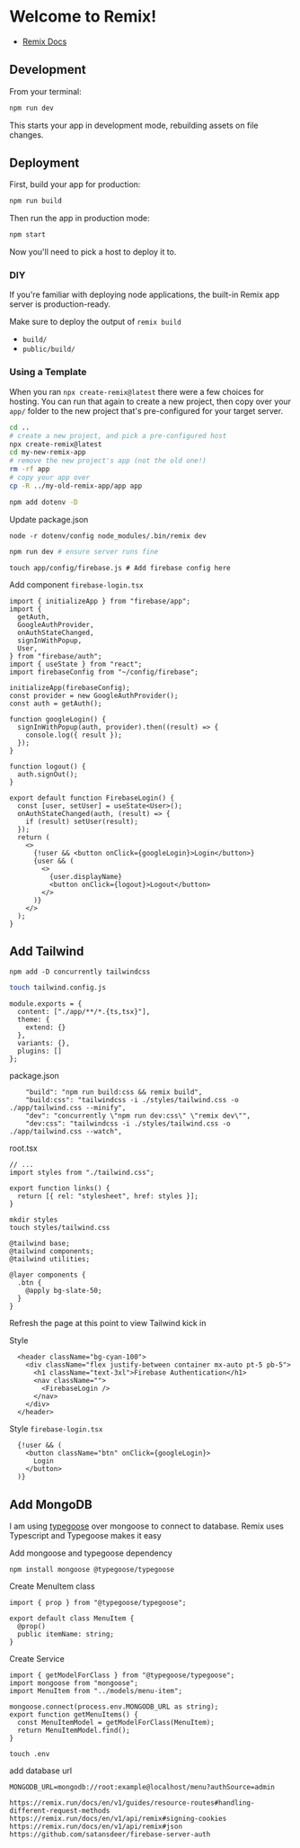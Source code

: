 # Welcome to Remix!

- [Remix Docs](https://remix.run/docs)

## Development

From your terminal:

```sh
npm run dev
```

This starts your app in development mode, rebuilding assets on file changes.

## Deployment

First, build your app for production:

```sh
npm run build
```

Then run the app in production mode:

```sh
npm start
```

Now you'll need to pick a host to deploy it to.

### DIY

If you're familiar with deploying node applications, the built-in Remix app server is production-ready.

Make sure to deploy the output of `remix build`

- `build/`
- `public/build/`

### Using a Template

When you ran `npx create-remix@latest` there were a few choices for hosting. You can run that again to create a new project, then copy over your `app/` folder to the new project that's pre-configured for your target server.

```sh
cd ..
# create a new project, and pick a pre-configured host
npx create-remix@latest
cd my-new-remix-app
# remove the new project's app (not the old one!)
rm -rf app
# copy your app over
cp -R ../my-old-remix-app/app app
```

```sh
npm add dotenv -D
```

Update package.json

```
node -r dotenv/config node_modules/.bin/remix dev
```

```sh
npm run dev # ensure server runs fine
```

```
touch app/config/firebase.js # Add firebase config here
```

Add component `firebase-login.tsx`

```tsx:title=app/components/firebase-login.tsx
import { initializeApp } from "firebase/app";
import {
  getAuth,
  GoogleAuthProvider,
  onAuthStateChanged,
  signInWithPopup,
  User,
} from "firebase/auth";
import { useState } from "react";
import firebaseConfig from "~/config/firebase";

initializeApp(firebaseConfig);
const provider = new GoogleAuthProvider();
const auth = getAuth();

function googleLogin() {
  signInWithPopup(auth, provider).then((result) => {
    console.log({ result });
  });
}

function logout() {
  auth.signOut();
}

export default function FirebaseLogin() {
  const [user, setUser] = useState<User>();
  onAuthStateChanged(auth, (result) => {
    if (result) setUser(result);
  });
  return (
    <>
      {!user && <button onClick={googleLogin}>Login</button>}
      {user && (
        <>
          {user.displayName}
          <button onClick={logout}>Logout</button>
        </>
      )}
    </>
  );
}
```

## Add Tailwind

```
npm add -D concurrently tailwindcss
```

```sh
touch tailwind.config.js
```

```
module.exports = {
  content: ["./app/**/*.{ts,tsx}"],
  theme: {
    extend: {}
  },
  variants: {},
  plugins: []
};
```

package.json

```
    "build": "npm run build:css && remix build",
    "build:css": "tailwindcss -i ./styles/tailwind.css -o ./app/tailwind.css --minify",
    "dev": "concurrently \"npm run dev:css\" \"remix dev\"",
    "dev:css": "tailwindcss -i ./styles/tailwind.css -o ./app/tailwind.css --watch",
```

root.tsx

```
// ...
import styles from "./tailwind.css";

export function links() {
  return [{ rel: "stylesheet", href: styles }];
}
```

```
mkdir styles
touch styles/tailwind.css
```

```
@tailwind base;
@tailwind components;
@tailwind utilities;

@layer components {
  .btn {
    @apply bg-slate-50;
  }
}
```

Refresh the page at this point to view Tailwind kick in

Style

```tsx:title=index.tsx
  <header className="bg-cyan-100">
    <div className="flex justify-between container mx-auto pt-5 pb-5">
      <h1 className="text-3xl">Firebase Authentication</h1>
      <nav className="">
        <FirebaseLogin />
      </nav>
    </div>
  </header>
```

Style `firebase-login.tsx`

```
  {!user && (
    <button className="btn" onClick={googleLogin}>
      Login
    </button>
  )}
```

## Add MongoDB

I am using [typegoose](https://typegoose.github.io/typegoose/docs/guides/quick-start-guide)
over mongoose to connect to database. Remix uses Typescript and Typegoose makes it easy

Add mongoose and typegoose dependency

```
npm install mongoose @typegoose/typegoose
```

Create MenuItem class

```
import { prop } from "@typegoose/typegoose";

export default class MenuItem {
  @prop()
  public itemName: string;
}
```

Create Service

```
import { getModelForClass } from "@typegoose/typegoose";
import mongoose from "mongoose";
import MenuItem from "../models/menu-item";

mongoose.connect(process.env.MONGODB_URL as string);
export function getMenuItems() {
  const MenuItemModel = getModelForClass(MenuItem);
  return MenuItemModel.find();
}
```

```
touch .env
```

add database url

```
MONGODB_URL=mongodb://root:example@localhost/menu?authSource=admin
```


```
https://remix.run/docs/en/v1/guides/resource-routes#handling-different-request-methods
https://remix.run/docs/en/v1/api/remix#signing-cookies
https://remix.run/docs/en/v1/api/remix#json
https://github.com/satansdeer/firebase-server-auth
```